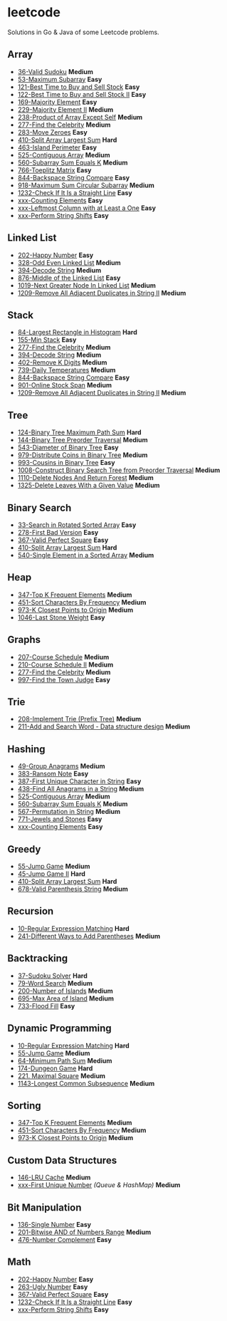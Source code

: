 # leetcode
Solutions in Go & Java of some Leetcode problems.

## Array
- [36-Valid Sudoku](problems/36-Valid%20Sudoku.md) **Medium**
- [53-Maximum Subarray](problems/53-Maximum%20Subarray.md) **Easy**
- [121-Best Time to Buy and Sell Stock](problems/121-Best%20Time%20to%20Buy%20and%20Sell%20Stock.md) **Easy**
- [122-Best Time to Buy and Sell Stock II](problems/122-Best%20Time%20to%20Buy%20and%20Sell%20Stock%20II.md) **Easy**
- [169-Majority Element](problems/169-Majority%20Element.md) **Easy**
- [229-Majority Element II](problems/229-Majority%20Element%20II.md) **Medium**
- [238-Product of Array Except Self](problems/238-Product%20of%20Array%20Except%20Self.md) **Medium**
- [277-Find the Celebrity](problems/277-Find%20the%20Celebrity.md) **Medium**
- [283-Move Zeroes](problems/283-Move%20Zeroes.md) **Easy**
- [410-Split Array Largest Sum](problems/410-Split%20Array%20Largest%20Sum.md) **Hard**
- [463-Island Perimeter](problems/463-Island%20Perimeter.md) **Easy**
- [525-Contiguous Array](problems/525-Contiguous%20Array.md) **Medium**
- [560-Subarray Sum Equals K](problems/560-Subarray%20Sum%20Equals%20K.md) **Medium**
- [766-Toeplitz Matrix](problems/766-Toeplitz%20Matrix.md) **Easy**
- [844-Backspace String Compare](problems/844-Backspace%20String%20Compare.md) **Easy**
- [918-Maximum Sum Circular Subarray](problems/918-Maximum%20Sum%20Circular%20Subarray.md) **Medium**
- [1232-Check If It Is a Straight Line](problems/1232-Check%20If%20It%20Is%20a%20Straight%20Line.md) **Easy**
- [xxx-Counting Elements](problems/xxx-Counting%20Elements.md) **Easy**
- [xxx-Leftmost Column with at Least a One](problems/xxx-Leftmost%20Column%20with%20at%20Least%20a%20One.md) **Easy**
- [xxx-Perform String Shifts](problems/xxx-Perform%20String%20Shifts.md) **Easy**

## Linked List
- [202-Happy Number](problems/202-Happy%20Number.md) **Easy**
- [328-Odd Even Linked List](problems/328-Odd%20Even%20Linked%20List.md) **Medium**
- [394-Decode String](problems/394-Decode%20String.md) **Medium**
- [876-Middle of the Linked List](problems/876-Middle%20of%20the%20Linked%20List.md) **Easy**
- [1019-Next Greater Node In Linked List](problems/1019-Next%20Greater%20Node%20In%20Linked%20List.md) **Medium**
- [1209-Remove All Adjacent Duplicates in String II](problems/1209-Remove%20All%20Adjacent%20Duplicates%20in%20String%20II.md) **Medium**

## Stack
- [84-Largest Rectangle in Histogram](problems/84-Largest%20Rectangle%20in%20Histogram.md) **Hard**
- [155-Min Stack](problems/155-Min%20Stack.md) **Easy**
- [277-Find the Celebrity](problems/277-Find%20the%20Celebrity.md) **Medium**
- [394-Decode String](problems/394-Decode%20String.md) **Medium**
- [402-Remove K Digits](problems/402-Remove%20K%20Digits.md) **Medium**
- [739-Daily Temperatures](problems/739-Daily%20Temperatures.md) **Medium**
- [844-Backspace String Compare](problems/844-Backspace%20String%20Compare.md) **Easy**
- [901-Online Stock Span](problems/901-Online%20Stock%20Span.md) **Medium**
- [1209-Remove All Adjacent Duplicates in String II](problems/1209-Remove%20All%20Adjacent%20Duplicates%20in%20String%20II.md) **Medium**

## Tree
- [124-Binary Tree Maximum Path Sum](problems/124-Binary%20Tree%20Maximum%20Path%20Sum.md) **Hard**
- [144-Binary Tree Preorder Traversal](problems/144-Binary%20Tree%20Preorder%20Traversal.md) **Medium**
- [543-Diameter of Binary Tree](problems/543-Diameter%20of%20Binary%20Tree.md) **Easy**
- [979-Distribute Coins in Binary Tree](problems/979-Distribute%20Coins%20in%20Binary%20Tree.md) **Medium**
- [993-Cousins in Binary Tree](problems/993-Cousins%20in%20Binary%20Tree.md) **Easy**
- [1008-Construct Binary Search Tree from Preorder Traversal](problems/1008-Construct%20Binary%20Search%20Tree%20from%20Preorder%20Traversal.md) **Medium**
- [1110-Delete Nodes And Return Forest](problems/1110-Delete%20Nodes%20And%20Return%20Forest.md) **Medium**
- [1325-Delete Leaves With a Given Value](problems/1325-Delete%20Leaves%20With%20a%20Given%20Value.md) **Medium**

## Binary Search
- [33-Search in Rotated Sorted Array](problems/33-Search%20in%20Rotated%20Sorted%20Array.md) **Easy**
- [278-First Bad Version](problems/278-First%20Bad%20Version.md) **Easy**
- [367-Valid Perfect Square](problems/367-Valid%20Perfect%20Square.md) **Easy**
- [410-Split Array Largest Sum](problems/410-Split%20Array%20Largest%20Sum.md) **Hard**
- [540-Single Element in a Sorted Array](problems/540-Single%20Element%20in%20a%20Sorted%20Array.md) **Medium**

## Heap
- [347-Top K Frequent Elements](problems/347-Top%20K%20Frequent%20Elements.md) **Medium**
- [451-Sort Characters By Frequency](problems/451-Sort%20Characters%20By%20Frequency.md) **Medium**
- [973-K Closest Points to Origin](problems/973-K%20Closest%20Points%20to%20Origin.md) **Medium**
- [1046-Last Stone Weight](problems/1046-Last%20Stone%20Weight.md) **Easy**

## Graphs
- [207-Course Schedule](problems/207-Course%20Schedule.md) **Medium**
- [210-Course Schedule II](problems/210-Course%20Schedule%20II.md) **Medium**
- [277-Find the Celebrity](problems/277-Find%20the%20Celebrity.md) **Medium**
- [997-Find the Town Judge](problems/997-Find%20the%20Town%20Judge.md) **Easy**

## Trie
- [208-Implement Trie (Prefix Tree)](problems/208-Implement%20Trie%20(Prefix%20Tree).md) **Medium**
- [211-Add and Search Word - Data structure design](problems/211-Add%20and%20Search%20Word%20-%20Data%20structure%20design.md) **Medium**

## Hashing
- [49-Group Anagrams](problems/49-Group%20Anagrams.md) **Medium**
- [383-Ransom Note](problems/383-Ransom%20Note.md) **Easy**
- [387-First Unique Character in String](problems/387-First%20Unique%20Character%20in%20a%20String.md) **Easy**
- [438-Find All Anagrams in a String](problems/438-Find%20All%20Anagrams%20in%20a%20String.md) **Medium**
- [525-Contiguous Array](problems/525-Contiguous%20Array.md) **Medium**
- [560-Subarray Sum Equals K](problems/560-Subarray%20Sum%20Equals%20K.md) **Medium**
- [567-Permutation in String](problems/567-Permutation%20in%20String.md) **Medium**
- [771-Jewels and Stones](problems/771-Jewels%20and%20Stones.md) **Easy**
- [xxx-Counting Elements](problems/xxx-Counting%20Elements.md) **Easy**

## Greedy
- [55-Jump Game](problems/55-Jump%20Game.md) **Medium**
- [45-Jump Game II](problems/45-Jump%20Game%20II.md) **Hard**
- [410-Split Array Largest Sum](problems/410-Split%20Array%20Largest%20Sum.md) **Hard**
- [678-Valid Parenthesis String](problems/678-Valid%20Parenthesis%20String.md) **Medium**

## Recursion
- [10-Regular Expression Matching](problems/10-Regular%20Expression%20Matching.md) **Hard**
- [241-Different Ways to Add Parentheses](problems/241-Different%20Ways%20to%20Add%20Parentheses.md) **Medium**

## Backtracking
- [37-Sudoku Solver](problems/37-Sudoku%20Solver.md) **Hard**
- [79-Word Search](problems/79-Word%20Search.md) **Medium**
- [200-Number of Islands](problems/200-Number%20of%20Islands.md) **Medium**
- [695-Max Area of Island](problems/695-Max%20Area%20of%20Island.md) **Medium**
- [733-Flood Fill](problems/733-Flood%20Fill.md) **Easy**

## Dynamic Programming
- [10-Regular Expression Matching](problems/10-Regular%20Expression%20Matching.md) **Hard**
- [55-Jump Game](problems/55-Jump%20Game.md) **Medium**
- [64-Minimum Path Sum](problems/64-Minimum%20Path%20Sum.md) **Medium**
- [174-Dungeon Game](problems/174-Dungeon%20Game.md) **Hard**
- [221. Maximal Square](problems/221-Maximal%20Square.md) **Medium**
- [1143-Longest Common Subsequence](problems/1143-Longest%20Common%20Subsequence.md) **Medium**

## Sorting
- [347-Top K Frequent Elements](problems/347-Top%20K%20Frequent%20Elements.md) **Medium**
- [451-Sort Characters By Frequency](problems/451-Sort%20Characters%20By%20Frequency.md) **Medium**
- [973-K Closest Points to Origin](problems/973-K%20Closest%20Points%20to%20Origin.md) **Medium**

## Custom Data Structures
- [146-LRU Cache](problems/146-LRU%20Cache.md) **Medium**
- [xxx-First Unique Number](problems/xxx-First%20Unique%20Number.md) *(Queue & HashMap)* **Medium**

## Bit Manipulation
- [136-Single Number](problems/136-Single%20Number.md) **Easy**
- [201-Bitwise AND of Numbers Range](problems/201-Bitwise%20AND%20of%20Numbers%20Range.md) **Medium**
- [476-Number Complement](problems/476-Number%20Complement.md) **Easy**

## Math
- [202-Happy Number](problems/202-Happy%20Number.md) **Easy**
- [263-Ugly Number](problems/263-Ugly%20Number.md) **Easy**
- [367-Valid Perfect Square](problems/367-Valid%20Perfect%20Square.md) **Easy**
- [1232-Check If It Is a Straight Line](problems/1232-Check%20If%20It%20Is%20a%20Straight%20Line.md) **Easy**
- [xxx-Perform String Shifts](problems/xxx-Perform%20String%20Shifts.md) **Easy**